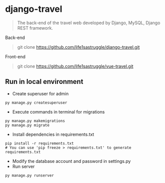 # django-travel
>The back-end of the travel web developed by Django, MySQL, Django REST framework.

Back-end   
>git clone https://github.com/life1sastruggle/django-travel.git

Front-end   
>git clone https://github.com/life1sastruggle/vue-travel.git  

## Run in local environment

+ Create superuser for admin
```
py manage.py createsuperuser
```
+ Execute commands in terminal for migrations
```
py manage.py makemigrations
py manage.py migrate
```
+ Install dependencies in requirements.txt
```
pip install -r requirements.txt
# You can use 'pip freeze > requirements.txt' to generate requirements.txt
```
+ Modify the database account and password in settings.py 
+ Run server
```
py manage.py runserver
```
